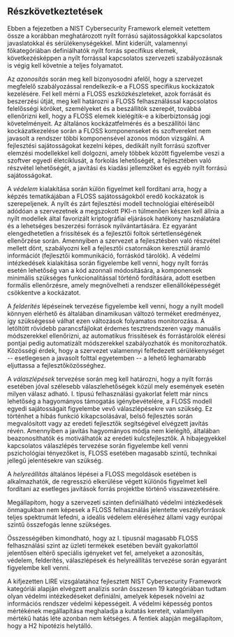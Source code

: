 Részkövetkeztetések
---------------------

Ebben a fejezetben a NIST Cybersecurity Framework elemeit vetettem össze a korábban meghatározott nyílt forrású sajátosságokkal kapcsolatos javaslatokkal és sérülékenységekkel. Mint kiderült, valamennyi főkategóriában definiálhatók nyílt forrás specifikus elemek, következésképpen a nyílt forrással kapcsolatos szervezeti szabályozásnak is végig kell követnie a teljes folyamatot.

Az *azonosítás* során meg kell bizonyosodni afelől, hogy a szervezet megfelelő szabályozással rendelkezik-e a FLOSS specifikus kockázatok kezelésére. Fel kell mérni a FLOSS eszközkészleteket, azok forrását és beszerzési útját, meg kell határozni a FLOSS felhasználással kapcsolatos felelősségi köröket, személyeket és a beszállítók szerepét, továbbá ellenőrizni kell, hogy a FLOSS elemek kielégítik-e a kiberbiztonság jogi követelményeit. Az általános kockázatfelmérés és a beszállítói lánc kockázatkezelése során a FLOSS komponenseket és szoftvereket nem javasolt a rendszer többi komponensével azonos módon vizsgálni. A fejlesztési sajátosságokat kezelni képes, dedikált nyílt forrású szoftver elemzési modellekkel kell dolgozni, amely többek között figyelembe veszi a szoftver egyedi életciklusát, a forkolás lehetőségét, a fejlesztében való részvétel lehetőségét, a javítási és kiadási jellemzőket és egyéb nyílt forrású sajátosságokat.

A *védelem* kialakítása során külön figyelmet kell fordítani arra, hogy a képzés tematikájában a FLOSS sajátosságokból eredő kockázatok is szerepeljenek. A nyílt és zárt fejlesztési modell technológiai eltéréseiből adódóan a szervezetnek a megszokott PKI-n túlmenően készen kell állnia a nyílt modellek által favorizált kriptográfiai eljárások hatékony használatára és a lehetséges beszerzési források nyilvántartására. Ez egyaránt elengedhetetlen a frissítések és a fejlesztői foltok sértetlenségének ellenőrzése során. Amennyiben a szervezet a fejlesztésben való részvétel mellett dönt, szabályozni kell a fejlesztői csatornákon keresztül áramló információt (fejlesztői kommunikáció, forráskód tárolók). A védelmi intézkedések kialakítása során figyelembe kell venni, hogy nyílt forrás esetén lehetőség van a kód azonnali módosítására, a komponensek minimális szükséges funkcionalitással történő fordítására, adott esetben formális ellenőrzésre, amely megnövelheti a rendszer ellenállóképességét csökkentve a kockázatot. 

A *felderítés* lépéseinek tervezése figyelembe kell venni, hogy a nyílt modell könnyen elérhető és általában dinamikusan változó terméket eredményez, így szükségessé válhat ezen változások folyamatos monitorozása. A letöltött rövidebb parancsfájlokat érdemes tesztrendszeren vagy manuális módszerekkel ellenőrizni, az automatikus frissítések és forrástárolók elérési pontjai pedig automatizált módszerekkel szabályozhatók és monitorozhatók. Közösségi érdek, hogy a szervezet valamennyi felfedezett sérülékenységet -- esetlegesen a javasolt folttal egyetemben -- a lehető leghamarabb eljuttassa a fejlesztőközösséghez. 

A *válaszlépések* tervezése során meg kell határozni, hogy a nyílt forrás esetében jóval szélesebb válaszlehetőségek közül mely események esetén milyen válasz adható. I. típusú felhasználási gyakorlat felett már nincs lehetőség a hagyományos támogatás igénybevételére, a FLOSS modell egyedi sajátosságait figyelembe vevő válaszlépésekre van szükség. Ez történhet a hibás funkció kikapcsolásával, belső fejlesztés során megvalósított vagy az eredeti fejlesztők segítségével elvégzett javítás révén. Amennyiben a javítás hagyományos módja nem kielégítő, általában beazonosíthatók és motiválhatók az eredeti kulcsfejlesztők. A hibajegyekkel kapcsolatos válaszlépés tervezése során figyelembe kell venni pszichológiai tényezőket is, FLOSS esetében magasabb szintű, technikai jellegű jelentésekre van szükség.

A *helyreállítás* általános lépései a FLOSS megoldások esetében is alkalmazhatók, de regresszió elkerülése végett különös figyelmet kell fordítani az esetleges javítások forrás projektbe történő visszavezetésére. 

Megállapítom, hogy a szervezeti szinten definiálható védelmi intézkedések önmagukban nem képesek a FLOSS felhasználás jelentette veszélyforrások teljes spektrumát lefedni, a ideális védelem eléréséhez állami vagy európai szintű összefogás lenne szükséges.

Összességében kimondható, hogy az I. típusnál magasabb FLOSS felhasználási szint az üzleti termékek esetében bevált gyakorlattól jelentősen eltérő speciális igényeket vet fel, amelyeket a azonosítás, védelem, felderítés, válaszlépések és helyreállítás tervezése során egyaránt figyelembe kell venni. 

A kifjezetten LIRE vizsgálatához fejlesztett NIST Cybersecurity Framework kategóriái alapján elvégzett analízis során összesen 19 kategóriában tudtam olyan védelmi intézkedéseket definiálni, amelyek képesek növelni az információs rendszer védelmi képességeit. A védelmi képesség pontos mértékének megállapítása meghaladja a kutatás kereteit, valamilyen mértékű hatás léte azonban nem kétséges. 
A fentiek alapján megállapítom, hogy a H2 hipotézis helytálló. 


